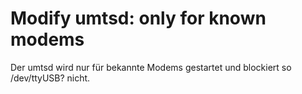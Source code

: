 # Modify umtsd: only for known modems
Der umtsd wird nur für bekannte Modems gestartet und blockiert so /dev/ttyUSB? nicht.<br>
<br>


